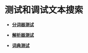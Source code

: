 # 测试和调试文本搜索<a name="ZH-CN_TOPIC_0289900693"></a>

-   **[分词器测试](分词器测试.md)**

-   **[解析器测试](解析器测试.md)**

-   **[词典测试](词典测试.md)**
